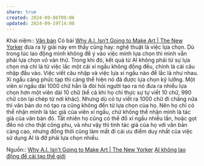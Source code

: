 ```yaml
---
share: true
created: 2024-09-06T09:06
updated: 2024-09-19T14:08
---
```

Khái niệm:: [Văn bản](../../../%CE%9E%20Kh%C3%A1i%20ni%E1%BB%87m/Nh%E1%BA%ADn%20th%E1%BB%A9c/V%C4%83n%20b%E1%BA%A3n.md)
Có bài [Why A.I. Isn’t Going to Make Art | The New Yorker](https://www.newyorker.com/culture/the-weekend-essay/why-ai-isnt-going-to-make-art) đưa ra lý giải này em thấy cũng hay: nghệ thuật là việc lựa chọn. Dù trong lúc lao động mình không để ý vào việc mình lựa chọn thì mình vẫn phải lựa chọn vô vàn thứ. Trong khi đó, kết quả từ AI không phải từ sự lựa chọn mà chỉ là từ việc lắc một cái xí ngầu không đồng đều, chính là cái câu nhập đầu vào. Việc viết câu nhập và việc lựa xí ngầu nào để lắc là như nhau. Xí ngầu càng phức tạp thì càng thể hiện nó đã được lựa chọn kỹ lưỡng. Một viên xí ngầu dài 1000 chữ hẳn là đòi hỏi người tạo ra nó đưa ra nhiều lựa chọn hơn một viên dài 10 chữ (kể cả khi họ chỉ thực sự tự viết 10 chữ, 990 chữ còn lại chép từ nơi khác). Nhưng dù có tự viết ra 1000 chữ đi chăng nữa thì văn bản do nó tạo ra cũng không đến từ lựa chọn của họ. Nên họ chỉ có thể nhận mình là tác giả của viên xí ngầu, chứ không thể nhận mình là tác giả của văn bản đó. Tất nhiên họ cũng có thể đổ xí ngầu nhiều lần, hoặc gọt đẽo nó cho thật công phu, và như vậy thì tính tác giả của họ với văn bản càng cao, nhưng đồng thời cũng làm mất đi cái ưu điểm duy nhất của việc sử dụng AI là đỡ phải lựa chọn nhiều.

Nguồn:: [Why A.I. Isn’t Going to Make Art | The New Yorker](https://www.newyorker.com/culture/the-weekend-essay/why-ai-isnt-going-to-make-art)
[AI không lao động để cải tạo thế giới](./AI%20kh%C3%B4ng%20lao%20%C4%91%E1%BB%99ng%20%C4%91%E1%BB%83%20c%E1%BA%A3i%20t%E1%BA%A1o%20th%E1%BA%BF%20gi%E1%BB%9Bi.md)
